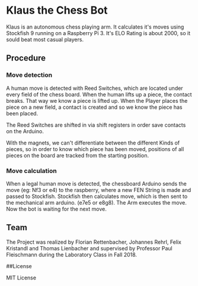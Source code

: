 # Klaus the Chess Bot
Klaus is an autonomous chess playing arm. It calculates it's moves using Stockfish 9 running on a Raspberry Pi 3. It's ELO Rating is about 2000, so it sould beat most casual players.

## Procedure

### Move detection
A human move is detected with Reed Switches, which are located under every field of the chess board. When the human lifts up a piece, the contact breaks. That way we know a piece is lifted up. When the Player places the piece on a new field, a contact is created and so we know the piece has been placed. 

The Reed Switches are shifted in via shift registers in order save contacts on the Arduino. 

With the magnets, we can't differentiate between the different Kinds of pieces, so in order to know which piece has been moved, positions of all pieces on the board are tracked from the starting position. 

### Move calculation
When a legal human move is detected, the chessboard Arduino sends the move (eg: Nf3 or e4) to the raspberry, where a new FEN String is made and passed to Stockfish. Stockfish then calculates move, which is then sent to the mechanical arm arduino. (e7e5 or e8g8). The Arm executes the move. Now the bot is waiting for the next move.

## Team
The Project was realized by Florian Rettenbacher, Johannes Rehrl, Felix Kristandl and Thomas Lienbacher and supervised by Professor Paul Fleischmann during the Laboratory Class in Fall 2018.

##License

MIT License
